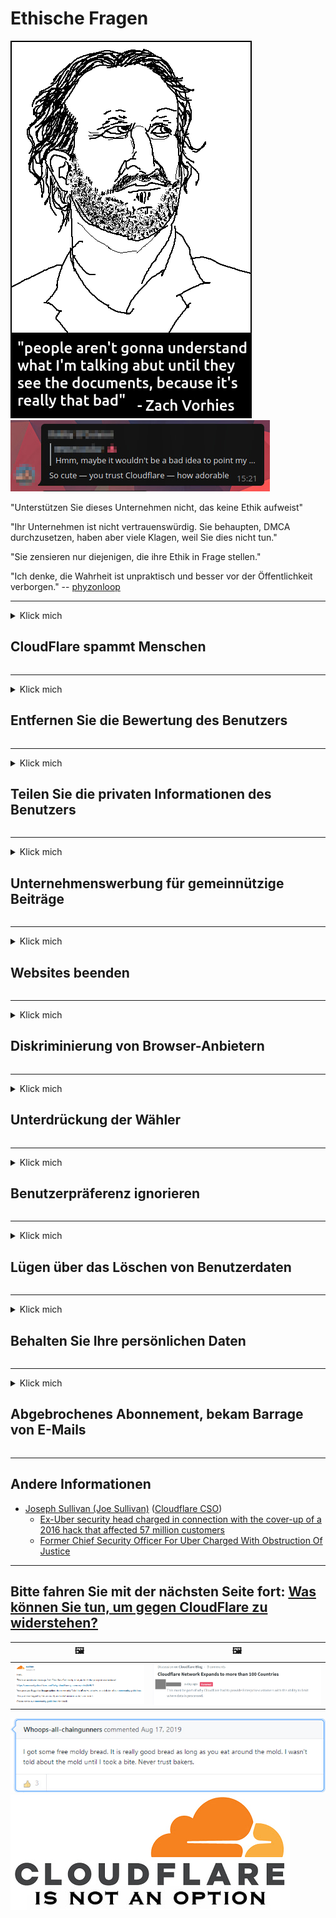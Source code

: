 # Ethische Fragen

![](../image/itsreallythatbad.jpg)
![](../image/telegram/c81238387627b4bfd3dcd60f56d41626.jpg)

"Unterstützen Sie dieses Unternehmen nicht, das keine Ethik aufweist"

"Ihr Unternehmen ist nicht vertrauenswürdig. Sie behaupten, DMCA durchzusetzen, haben aber viele Klagen, weil Sie dies nicht tun."

"Sie zensieren nur diejenigen, die ihre Ethik in Frage stellen."

"Ich denke, die Wahrheit ist unpraktisch und besser vor der Öffentlichkeit verborgen."  -- [phyzonloop](https://twitter.com/phyzonloop)


---


<details>
<summary>Klick mich

## CloudFlare spammt Menschen
</summary>


Cloudflare sendet Spam-E-Mails an Nicht-Cloudflare-Benutzer.

- Senden Sie E-Mails nur an Abonnenten, die sich angemeldet haben
- Wenn der Benutzer "Stopp" sagt, beenden Sie das Senden von E-Mails

So einfach ist das. Aber Cloudflare ist das egal.
Cloudflare sagte, dass die Nutzung ihres Dienstes alle Spammer oder Angreifer stoppen kann.
Wie können wir Cloudflare stoppen, ohne Cloudflare zu aktivieren?


| 🖼 | 🖼 |
| --- | --- |
| ![](../image/cfspam01.jpg) | ![](../image/cfspam03.jpg) |
| ![](../image/cfspam02.jpg) | ![](../image/cfspambrittany.jpg)<br>![](../image/cfspamtwtr.jpg) |

</details>

---

<details>
<summary>Klick mich

## Entfernen Sie die Bewertung des Benutzers
</summary>


Cloudflare zensiert negative Bewertungen.
Wenn Sie Anti-Cloudflare-Text auf Twitter veröffentlichen, haben Sie die Möglichkeit, eine Antwort vom Cloudflare-Mitarbeiter mit der Meldung "Nein, es ist nicht" zu erhalten.
Wenn Sie eine negative Bewertung auf einer Bewertungsseite veröffentlichen, wird versucht, diese zu zensieren.


| 🖼 | 🖼 |
| --- | --- |
| ![](../image/cfcenrev_01.jpg)<br>![](../image/cfcenrev_02.jpg) | ![](../image/cfcenrev_03.jpg) |

</details>

---

<details>
<summary>Klick mich

## Teilen Sie die privaten Informationen des Benutzers
</summary>


Cloudflare hat ein massives Belästigungsproblem.
Cloudflare gibt persönliche Informationen von Personen weiter, die sich über gehostete Websites beschweren.
Sie werden manchmal gebeten, Ihren wahren Ausweis anzugeben.
Wenn Sie nicht belästigt, angegriffen, geschlagen oder getötet werden möchten, halten Sie sich besser von Cloudflared-Websites fern.


| 🖼 | 🖼 |
| --- | --- |
| ![](../image/cfdox_what.jpg) | ![](../image/cfdox_swat.jpg) |
| ![](../image/cfdox_kill.jpg) | ![](../image/cfdox_threat.jpg) |
| ![](../image/cfdox_dox.jpg) | ![](../image/cfdox_ex1.jpg) |
| ![](../image/cfabuseform.jpg) | ![](../image/cfdox_ex2.jpg) |

</details>

---

<details>
<summary>Klick mich

## Unternehmenswerbung für gemeinnützige Beiträge
</summary>


CloudFlare bittet um Spenden für wohltätige Zwecke.
Es ist ziemlich entsetzlich, dass ein amerikanisches Unternehmen neben gemeinnützigen Organisationen, die gute Zwecke haben, um Wohltätigkeit bittet.
Wenn Sie gerne Leute blockieren oder die Zeit anderer verschwenden, möchten Sie vielleicht ein paar Pizzen für Cloudflare-Mitarbeiter bestellen.


![](../image/cfdonate.jpg)

</details>

---

<details>
<summary>Klick mich

## Websites beenden
</summary>


Was werden Sie tun, wenn Ihre Website plötzlich ausfällt?
Es gibt Berichte, dass Cloudflare die Konfiguration des Benutzers löscht oder den Dienst ohne Vorwarnung stillschweigend beendet.
Wir empfehlen Ihnen, einen besseren Anbieter zu finden.

![](../image/cftmnt.jpg)

</details>

---

<details>
<summary>Klick mich

## Diskriminierung von Browser-Anbietern
</summary>


CloudFlare behandelt diejenigen, die Firefox verwenden, bevorzugt, während Benutzer von Nicht-Tor-Browsern gegenüber Tor feindlich behandelt werden.
Tor-Benutzer, die sich zu Recht weigern, nicht freies Javascript auszuführen, werden ebenfalls feindlich behandelt.
Diese Zugangsungleichheit ist ein Missbrauch der Netzneutralität und ein Machtmissbrauch.

![](../image/browdifftbcx.gif)

- Links: Tor Browser, rechts: Chrome. Gleiche IP-Adresse.

![](../image/browserdiff.jpg)

- Links: Tor Browser Javascript deaktiviert, Cookie aktiviert
- Rechts: Chrome Javascript aktiviert, Cookie deaktiviert

![](../image/cfsiryoublocked.jpg)

- QuteBrowser (kleiner Browser) ohne Tor (Clearnet IP)

![](../image/lynx_cloudflare.gif)

- Lynx


| ***Browser*** | ***Zugangsbehandlung*** |
| --- | --- |
| Tor Browser (Javascript aktiviert) | Zugang erlaubt |
| Firefox (Javascript aktiviert) | Zugang verschlechtert |
| Chromium (Javascript aktiviert) | Zugang verschlechtert |
| Chromium or Firefox (Javascript deaktiviert) | Zugriff abgelehnt |
| Chromium or Firefox (Cookie deaktiviert) | Zugriff abgelehnt |
| QuteBrowser | Zugriff abgelehnt |
| lynx | Zugriff abgelehnt |
| w3m | Zugriff abgelehnt |
| wget | Zugriff abgelehnt |


Warum nicht die Audio-Taste verwenden, um einfache Herausforderungen zu lösen?

Ja, es gibt eine Audio-Taste, die jedoch über Tor immer nicht funktioniert.
Sie erhalten diese Nachricht, wenn Sie darauf klicken:

```
Versuchen Sie es später noch einmal
Ihr Computer oder Netzwerk sendet möglicherweise automatisierte Abfragen.
Zum Schutz unserer Benutzer können wir Ihre Anfrage derzeit nicht bearbeiten.
Weitere Informationen finden Sie auf unserer Hilfeseite
```

</details>

---

<details>
<summary>Klick mich

## Unterdrückung der Wähler
</summary>


Wähler in US-Bundesstaaten registrieren sich, um letztendlich über die Website des Staatssekretärs im Bundesstaat ihres Wohnsitzes abzustimmen.
Von Republikanern kontrollierte Staatssekretariate unterdrücken die Wähler, indem sie die Website des Staatssekretärs über Cloudflare vertreten.
Die feindselige Behandlung von Tor-Nutzern durch Cloudflare, seine MITM-Position als zentraler globaler Überwachungspunkt und seine nachteilige Rolle insgesamt lassen potenzielle Wähler nur ungern registrieren.
Insbesondere Liberale neigen dazu, die Privatsphäre zu begrüßen.
Wählerregistrierungsformulare sammeln vertrauliche Informationen über die politische Neigung eines Wählers, seine persönliche Anschrift, seine Sozialversicherungsnummer und sein Geburtsdatum.
Die meisten Staaten stellen nur eine Teilmenge dieser Informationen öffentlich zur Verfügung, aber Cloudflare sieht all diese Informationen, wenn sich jemand zur Abstimmung anmeldet.

Beachten Sie, dass die Papierregistrierung Cloudflare nicht umgeht, da der Sekretär der Mitarbeiter der staatlichen Dateneingabe wahrscheinlich die Cloudflare-Website zur Eingabe der Daten verwendet.

| 🖼 | 🖼 |
| --- | --- |
| ![](../image/cfvotm_01.jpg) | ![](../image/cfvotm_02.jpg) |

- Change.org ist eine berühmte Website, auf der Sie Stimmen sammeln und Maßnahmen ergreifen können.
“Überall starten Menschen Kampagnen, mobilisieren Unterstützer und arbeiten mit Entscheidungsträgern zusammen, um Lösungen voranzutreiben.”
Leider können viele Leute change.org aufgrund des aggressiven Filters von Cloudflare überhaupt nicht sehen.
Sie werden daran gehindert, die Petition zu unterzeichnen, wodurch sie von einem demokratischen Prozess ausgeschlossen werden.
Die Verwendung einer anderen Plattform ohne Cloudflared wie OpenPetition hilft, das Problem zu beheben.

| 🖼 | 🖼 |
| --- | --- |
| ![](../image/changeorgasn.jpg) | ![](../image/changeorgtor.jpg) |

- Das "Athenian Project" von Cloudflare bietet staatlichen und lokalen Wahlwebsites kostenlosen Schutz auf Unternehmensebene.
Sie sagten, "ihre Wähler können auf Wahlinformationen und Wählerregistrierung zugreifen", aber dies ist eine Lüge, weil viele Menschen die Website überhaupt nicht durchsuchen können.

</details>

---

<details>
<summary>Klick mich

## Benutzerpräferenz ignorieren
</summary>


Wenn Sie etwas abbestellen, erwarten Sie, dass Sie keine E-Mail darüber erhalten.
Cloudflare ignoriert die Präferenzen der Benutzer und gibt Daten ohne Zustimmung des Kunden an Drittunternehmen weiter.
Wenn Sie ihren kostenlosen Tarif verwenden, senden sie Ihnen manchmal eine E-Mail mit der Bitte, ein monatliches Abonnement zu kaufen.

![](../image/cfviopl_tp.jpg)

</details>

---

<details>
<summary>Klick mich

## Lügen über das Löschen von Benutzerdaten
</summary>


Laut dem Blog dieses ehemaligen Cloudflare-Kunden lügt Cloudflare über das Löschen von Konten.
Heutzutage behalten viele Unternehmen Ihre Daten, nachdem Sie Ihr Konto geschlossen oder entfernt haben.
Die meisten guten Unternehmen erwähnen dies in ihren Datenschutzrichtlinien.
Cloudflare? Nein.

```
2019-08-05 CloudFlare hat mir die Bestätigung gesendet, dass mein Konto entfernt wurde.
2019-10-02 Ich habe eine E-Mail von CloudFlare erhalten, "weil ich Kunde bin".
```

Cloudflare wusste nichts über das Wort "Entfernen".
Wenn es wirklich entfernt wurde, warum hat dieser Ex-Kunde eine E-Mail erhalten?
Er erwähnte auch, dass die Datenschutzrichtlinie von Cloudflare dies nicht erwähnt.

```
In der neuen Datenschutzrichtlinie wird nicht erwähnt, dass Daten ein Jahr lang aufbewahrt werden.
```

![](../image/cfviopl_notdel.jpg)

Wie können Sie Cloudflare vertrauen, wenn die Datenschutzrichtlinie eine LÜGE ist?

- [Über ein Jahr ist vergangen, seit ich mein Cloudflare-Konto gekündigt habe](https://shkspr.mobi/blog/2020/09/dont-trust-cloudflare-with-your-personal-data/)

</details>

---

<details>
<summary>Klick mich

## Behalten Sie Ihre persönlichen Daten
</summary>


Das Löschen eines Cloudflare-Kontos ist schwierig.

```
Senden Sie ein Support-Ticket in der Kategorie "Konto".
und das Löschen des Kontos im Nachrichtentext anfordern.
Sie müssen keine Domains oder Kreditkarten an Ihr Konto angehängt haben, bevor Sie die Löschung beantragen.
```

Sie erhalten diese Bestätigungs-E-Mail.

![](../image/cf_deleteandkeep.jpg)

"Wir haben begonnen, Ihre Löschanforderung zu bearbeiten", aber "Wir werden Ihre persönlichen Daten weiterhin speichern".

Kannst du dem "vertrauen"?


- So kündigen Sie Ihr Cloudflare-Konto

1. Melden Sie sich bei Ihrem Cloudflare-Dashboard an.
2. Löschen Sie alle Zonen (Domänen) aus Ihrem Dashboard.
3. Klicken Sie auf den Support-Link.
4. Senden Sie ein neues Ticket. Sagen Sie ihnen, dass Sie Ihr Konto schließen möchten.
5. Warten Sie mehrere Tage.
6. Die Mitarbeiter von Cloudflare werden Sie um Ihre Bestätigung und den Grund bitten, warum Sie sich entschieden haben, Cloudflare zu verlassen.
7. Senden Sie erneut eine Antwort.
8. Warten Sie mehrere Tage.
9. Sie erhalten eine Nachricht: Wir haben Ihr Konto erfolgreich gelöscht


</details>

---

<details>
<summary>Klick mich

## Abgebrochenes Abonnement, bekam Barrage von E-Mails
</summary>


Der Benutzer stornierte sein Stream-Abonnement und nun bekommt er jeden Tag E-Mail-Erinnerungen, um ihn an das stornierte Abonnement zu erinnern.
Es gibt keine Sicherungsknopf. Wie machst du diesen Halt?

![](../image/barrageemailcancelsubscription.jpg)

CloudFlare hat diesem Benutzer mitgeteilt, den Support zu kontaktieren und alle Ihre Inhalte zu bitten, die gelöscht werden soll.

- [t](https://web.archive.org/web/20210412165334/https://twitter.com/JohnHaldson/status/1381651569247088650)

</details>

---

## Andere Informationen

- [Joseph Sullivan (Joe Sullivan)](../cloudflare_inc/cloudflare_members.md) ([Cloudflare CSO](https://twitter.com/eastdakota/status/1296522269313785862))
  - [Ex-Uber security head charged in connection with the cover-up of a 2016 hack that affected 57 million customers](https://www.businessinsider.com/uber-data-hack-security-head-joe-sullivan-charged-cover-up-2020-8)
  - [Former Chief Security Officer For Uber Charged With Obstruction Of Justice](https://www.justice.gov/usao-ndca/pr/former-chief-security-officer-uber-charged-obstruction-justice)


---


## Bitte fahren Sie mit der nächsten Seite fort:   [Was können Sie tun, um gegen CloudFlare zu widerstehen?](de.action.md)

|  🖼  |  🖼 |
| --- | --- |
| ![](../image/cfcommunity_ban.jpg) | ![](../image/censor_cloudflare_blogcomment.jpg) |

![](../image/freemoldybread.jpg)
![](../image/cfisnotanoption.jpg)
